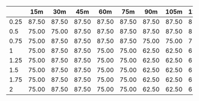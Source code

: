 | | 15m | 30m | 45m | 60m | 75m | 90m | 105m | 120m | 
| ---- | ------- | ------- | ------- | ------- | ------- | ------- | ------- | ------- |
| 0.25 |  87.50  |  87.50  |  87.50  |  87.50  |  87.50  |  87.50  |  87.50  |  87.50  | 
| 0.5 |  75.00  |  75.00  |  87.50  |  87.50  |  87.50  |  87.50  |  87.50  |  87.50  | 
| 0.75 |  75.00  |  87.50  |  87.50  |  87.50  |  87.50  |  75.00  |  75.00  |  75.00  | 
| 1 |  75.00  |  87.50  |  87.50  |  75.00  |  75.00  |  62.50  |  62.50  |  62.50  | 
| 1.25 |  75.00  |  87.50  |  87.50  |  75.00  |  75.00  |  62.50  |  62.50  |  62.50  | 
| 1.5 |  75.00  |  87.50  |  87.50  |  75.00  |  75.00  |  62.50  |  62.50  |  62.50  | 
| 1.75 |  75.00  |  87.50  |  87.50  |  75.00  |  75.00  |  62.50  |  62.50  |  62.50  | 
| 2 |  75.00  |  87.50  |  87.50  |  75.00  |  75.00  |  62.50  |  62.50  |  62.50  | 
